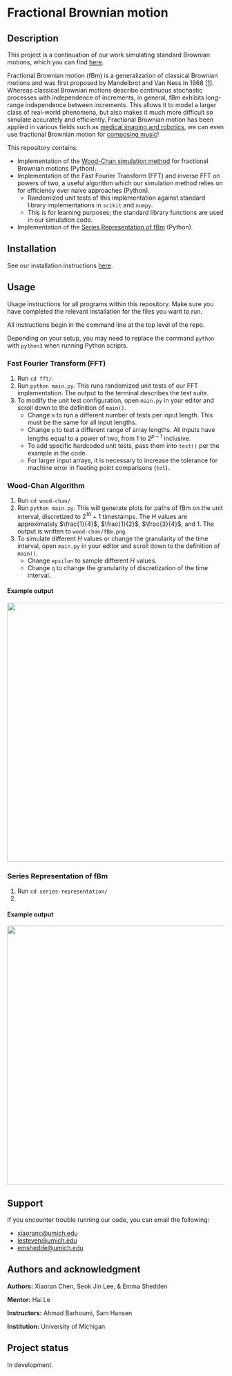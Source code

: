 # Fractional Brownian motion

## Description
This project is a continuation of our work simulating standard Brownian motions, which you can find [here](https://gitlab.eecs.umich.edu/logm/wn23/fractional-brownian-motion/standard-brownian-motion).

Fractional Brownian motion (fBm) is a generalization of classical Brownian motions and was first proposed by Mandelbrot and Van Ness in 1968 [[1](https://epubs.siam.org/doi/10.1137/1010093)]. Whereas classical Brownian motions describe continuous stochastic processes with independence of increments, in general, fBm exhibits long-range independence between increments. This allows it to model a larger class of real-world phenomena, but also makes it much more difficult so simulate accurately and efficiently. Fractional Brownian motion has been applied in various fields such as [medical imaging and robotics](https://dlib.bc.edu/islandora/object/bc-ir:102098), we can even use fractional Brownian motion for [composing music](https://www.sciencedirect.com/science/article/pii/0167278989902200)!

This repository contains:
- Implementation of the [Wood-Chan simulation method](https://drive.google.com/file/d/1BEjP1AHJWwW1HtJDZcKPLzWJ1wXDoxcW/view) for fractional Brownian motions (Python).
- Implementation of the Fast Fourier Transform (FFT) and inverse FFT on powers of two, a useful algorithm which our simulation method relies on for efficiency over naive approaches (Python).
    - Randomized unit tests of this implementation against standard library implementations in `scikit` and `numpy`.
    - This is for learning purposes; the standard library functions are used in our simulation code.
- Implementation of the [Series Representation of fBm](http://math.univ-lille1.fr/~ayache/COURSE-WavFrac.pdf) (Python).

## Installation
See our installation instructions [here](https://gitlab.eecs.umich.edu/logm/wn23/fractional-brownian-motion/standard-brownian-motion#installation).

## Usage
Usage instructions for all programs within this repository. Make sure you have completed the relevant installation for the files you want to run.

All instructions begin in the command line at the top level of the repo.

Depending on your setup, you may need to replace the command `python` with `python3` when running Python scripts.

### Fast Fourier Transform (FFT)
1. Run `cd fft/`.
2. Run `python main.py`. This runs randomized unit tests of our FFT implementation. The output to the terminal describes the test suite.
3. To modify the unit test configuration, open `main.py` in your editor and scroll down to the definition of `main()`.
    - Change `m` to run a different number of tests per input length. This must be the same for all input lengths.
    - Change `p` to test a different range of array lengths. All inputs have lengths equal to a power of two, from $1$ to $2^{p-1}$ inclusive.
    - To add specific hardcoded unit tests, pass them into `test()` per the example in the code.
    - For larger input arrays, it is necessary to increase the tolerance for machine error in floating point comparisons (`tol`).

### Wood-Chan Algorithm
1. Run `cd wood-chan/`
2. Run `python main.py`. This will generate plots for paths of fBm on the unit interval, discretized to $2^10 + 1$ timestamps. The $H$ values are approximately $\frac{1}{4}$, $\frac{1}{2}$, $\frac{3}{4}$, and $1$. The output is written to `wood-chan/fBm.png`.
3. To simulate different $H$ values or change the granularity of the time interval, open `main.py` in your editor and scroll down to the definition of `main()`.
    - Change `epsilon` to sample different $H$ values.
    - Change `q` to change the granularity of discretization of the time interval.

#### Example output
<p align="center"><img width="600" src="/wood-chan/fBm_9.png"></p>

### Series Representation of fBm
1. Run `cd series-representation/`
2. 

#### Example output
<p align="center"><img width="600" src="/series-rep/fBm_4.png"></p>

## Support
If you encounter trouble running our code, you can email the following:
- xiaoranc@umich.edu
- lesteven@umich.edu
- emshedde@umich.edu

## Authors and acknowledgment
__Authors:__ Xiaoran Chen, Seok Jin Lee, & Emma Shedden

__Mentor:__ Hai Le

__Instructors:__ Ahmad Barhoumi, Sam Hansen

__Institution:__ University of Michigan

## Project status
In development.
